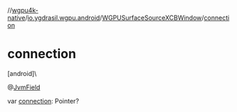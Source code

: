 //[wgpu4k-native](../../../index.md)/[io.ygdrasil.wgpu.android](../index.md)/[WGPUSurfaceSourceXCBWindow](index.md)/[connection](connection.md)

# connection

[android]\

@[JvmField](https://kotlinlang.org/api/core/kotlin-stdlib/kotlin.jvm/-jvm-field/index.html)

var [connection](connection.md): Pointer?